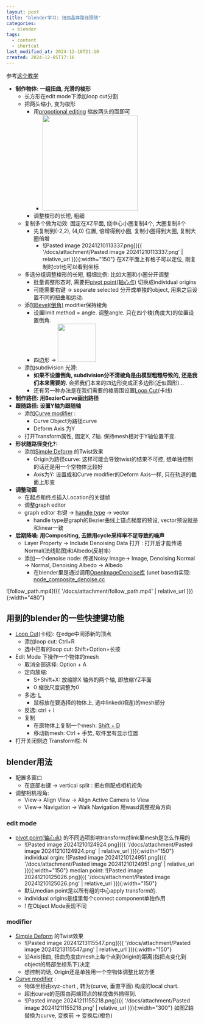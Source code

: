 ```yaml
---
layout: post
title: "blender学习: 扭曲晶体路径跟随"
categories:
  - blender
tags:
  - content
  - shortcut
last_modified_at: 2024-12-18T21:10
created: 2024-12-05T17:16
---
```

参考[这个教学](https://www.youtube.com/watch?v=uRAfhJQFjRo)

-  **制作物体: 一组扭曲, 光滑的梭形**
	- 长方形在edit mode下添加loop cut分割
	- 把两头缩小, 变为梭形
		- 用[propotional editing](https://docs.blender.org/manual/en/2.81/scene_layout/object/editing/transform/control/proportional_edit.html) 缩放两头的面即可
			- <a href="https://docs.blender.org/manual/en/2.81/_images/scene-layout_object_editing_transform_control_proportional-edit_influence.png"><img src="https://docs.blender.org/manual/en/2.81/_images/scene-layout_object_editing_transform_control_proportional-edit_influence.png"  width="250"></a> 
		- 调整梭形的长短, 粗细
	- 复制多个做为动效: 固定在XZ平面, 绕中心小圈复制4个, 大圈复制8个
		- 先复制到(-2,2), (4,0) 位置, 倍增得到小圈, 复制小圈得到大圈, 复制大圈倍增
			- ![Pasted image 20241210113337.png]({{ '/docs/attachment/Pasted image 20241210113337.png' | relative_url }}){:width="150"} 在XZ平面上有格子可以定位, 刚复制时ctrl也可以看到坐标
	- 多选分组调整梭形的长短, 粗细比例: 比如大圈和小圈分开调整
		- 批量调整形态时, 需要把[pivot point(轴心点)](https://docs.blender.org/manual/en/2.80/scene_layout/object/editing/transform/control/pivot_point/index.html) 切换成individual origins 
		- 可能需要右键 -> separate selected 分开成单独的object, 用来之后设置不同的扭曲和运动.
	- 添加[Bevel(倒角)](https://docs.blender.org/manual/en/latest/modeling/modifiers/generate/bevel.html)  modifier保持棱角
		- 设置limit method = angle. 调整angle. 只在四个棱(角度大)的位置设置倒角. 
		- 四边形 -> <a href="https://docs.blender.org/manual/en/latest/_images/modeling_modifiers_generate_bevel_square.png"><img src="https://docs.blender.org/manual/en/latest/_images/modeling_modifiers_generate_bevel_square.png"  width="100"></a>
	- 添加subdivision  光滑: 
		- **如果不设置倒角, subdivision分不清棱角是由模型粗糙导致的, 还是我们本来需要的.** 会把我们本来的四边形变成正多边形(近似圆形)... 
		- 还有另一种办法是在我们需要的棱周围设置[Loop Cut](https://docs.blender.org/manual/en/latest/modeling/meshes/tools/loop.html)(卡线)
- **制作路径: 用BezierCurve画出路径**
- **跟随路径: 设置Y轴为跟随轴**
	- 添加[Curve modifier](https://docs.blender.org/manual/en/latest/modeling/modifiers/deform/curve.html) : 
		- Curve Object为路径curve
		- Deform Axis 为Y
	- 打开Transform属性, 固定X, Z轴. 保持mesh相对于Y轴位置不变.
- **形状随路径变化?:**
	- 添加[Simple Deform](https://docs.blender.org/manual/en/latest/modeling/modifiers/deform/simple_deform.html) 的Twist效果
		- Origin为路径curve: 这样可能会导致twist的结果不可控, 想单独控制的话还是用一个空物体比较好
		- Axis为Y: 设置成和Curve modifier的Deform Axis一样, 只在轨道的截面上形变
- **调整动画**
	- 在起点和终点插入Location的关键帧
	- 调整graph editor
	- graph editor 右键 -> [handle type](https://docs.blender.org/manual/zh-hans/4.3/editors/graph_editor/fcurves/properties.html)  -> vector
		- handle type是graph的Bezier曲线上锚点梯度的预设, vector预设就是和linear一致
- **后期降噪: 用Compositing, 去除用cycle采样率不足导致的噪声**
	- Layer Property -> Include Denoising Data 打开  : 打开后才能传递Normal(法线贴图)和Albedo(反射率)
	- 添加一个denoise node: 传递Noisy Image-> Image, Denoising Normal -> Normal, Denoising Albedo -> Albedo
		- 在blender里是通过调用[OpenImageDenoise库](https://www.openimagedenoise.org) (unet based)实现: [node_composite_denoise.cc](https://github.com/blender/blender/blob/blender-v4.3-release/source/blender/nodes/composite/nodes/node_composite_denoise.cc) 


![follow_path.mp4]({{ '/docs/attachment/follow_path.mp4' | relative_url }}){:width="480"}

## 用到的blender的一些快捷键功能

- [Loop Cut](https://docs.blender.org/manual/en/latest/modeling/meshes/tools/loop.html)(卡线): 在edge中间添新的顶点
	- 添加loop cut: Ctrl+R
	- 选中已有的loop cut: Shift+Option+长按
- Edit Mode 下操作一个物体的mesh
	- 取消全部选择: Option + A
	- 定向放缩:
		- S+Shift+X: 放缩除X 轴外的两个轴, 即放缩YZ平面
		- 0 缩放尺度调整为0
	- 多选:  [L](https://docs.blender.org/manual/en/latest/modeling/meshes/selecting/linked.html)  
		- 鼠标放在要选择的物体上, 选中linked(相连)的mesh部分
	- 反选: ctrl + i
	- 复制
		- 在原物体上复制一个mesh: [Shift + D](https://docs.blender.org/manual/en/latest/scene_layout/object/editing/duplicate.html) 
		- 移动新mesh: Ctrl + 手势, 软件里有显示位置
- 打开关闭侧边 Transform栏: N


## blender用法

- 配置多窗口
	- 在底部右键 -> vertical split : 把右侧配成相机视角
- 调整相机视角:
	- View-> Align View -> Align Active Camera to View
	- View-> Navigation -> Walk Navigation 用wasd调整视角方向

### edit mode

- [pivot point(轴心点)](https://docs.blender.org/manual/en/2.80/scene_layout/object/editing/transform/control/pivot_point/index.html) 的不同选项影响transform对link里mesh是怎么作用的
	- ![Pasted image 20241210124924.png]({{ '/docs/attachment/Pasted image 20241210124924.png' | relative_url }}){:width="150"} individual orgin:  ![Pasted image 20241210124951.png]({{ '/docs/attachment/Pasted image 20241210124951.png' | relative_url }}){:width="150"}  median point: ![Pasted image 20241210125026.png]({{ '/docs/attachment/Pasted image 20241210125026.png' | relative_url }}){:width="150"} 
	- 默认median point是以所有组的中心apply transform的.
	- individual origins是组里每个connect component单独作用
	- ! 在Object Mode表现不同
### modifier

- [Simple Deform](https://docs.blender.org/manual/en/latest/modeling/modifiers/deform/simple_deform.html) 的Twist效果
	- ![Pasted image 20241213115547.png]({{ '/docs/attachment/Pasted image 20241213115547.png' | relative_url }}){:width="150"} 
	- 沿Axis扭曲, 扭曲角度由mesh上每个点到Origin的距离(指把点变化到object的局部坐标系下)决定
	- 想控制的话, Origin还是单独用一个空物体调整比较方便
- [Curve modifier](https://docs.blender.org/manual/en/latest/modeling/modifiers/deform/curve.html) : 
	- 物体坐标由xyz-chart , 转为(curve, 垂直平面) 构成的local chart. 
	- 超出curve的范围由两端顶点的梯度做外插得到.
	- ![Pasted image 20241211155218.png]({{ '/docs/attachment/Pasted image 20241211155218.png' | relative_url }}){:width="300"} 如图Z轴替换为curve, 变换前 -> 变换后(橙色)
